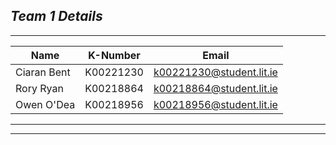 ## *Team 1 Details*
---
| **Name**      | **K-Number**  | **Email**                    |
| ------------- | ------------- | ---------------------------- |
| Ciaran Bent   | K00221230     | k00221230@student.lit.ie     |
| Rory Ryan     | K00218864     | k00218864@student.lit.ie     |
| Owen O'Dea    | K00218956     | k00218956@student.lit.ie     |	
---
---

